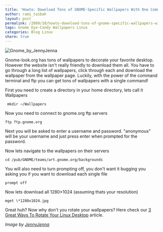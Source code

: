```yaml
---
title: 'Howto: Download Tons of GNOME-Specific Wallpapers With One Command'
author: rami_taibah
layout: post
permalink: /2009/10/howto-download-tons-of-gnome-specific-wallpapers-with-one-command/
tags: Gnome Eye-Candy Wallpapers Linux
categories: Blog Linux
share: true
---
```

![Gnome_by_JennyJenna](../../../images/blog/Gnome_by_JennyJenna.jpg)

Gnome-look.org has tons of wallpapers to decorate your favorite desktop. However the website isn't really friendly to download them all. You have to go through a long list of wallpapers, click through each and download the wallpaper from the wallpaper page. Luckily, with the power of the command terminal and ftp you can get tons of wallpapers with a single command!

First you need to create a directory in your home directory, lets call it Wallpapers 

     mkdir ~/Wallpapers

Now you need to connect to gnome.org ftp servers 

    ftp ftp.gnome.org

Next you will be asked to enter a username and password. "anonymous" will be your username and just press enter when prompted for the password. 

Now lets navigate to the wallpapers on their servers 

    cd /pub/GNOME/teams/art.gnome.org/backgrounds

You will also need to turn prompting off, you don't want it bugging you asking you if you want to download each single file 

    prompt off 

Now lets download all 1280×1024 (assuming thats your resolution) 

    mget \*1280x1024.jpg

Great huh? Now why don't you rotate your wallpapers? Here check our [3 Great Ways To Rotate Your Linux Desktop](../../03/3-great-ways-to-rotate-your-linux-desktop/) article.

*Image by [JennyJenna](http://jennyjenna.deviantart.com/art/Gnome-55354979)*
